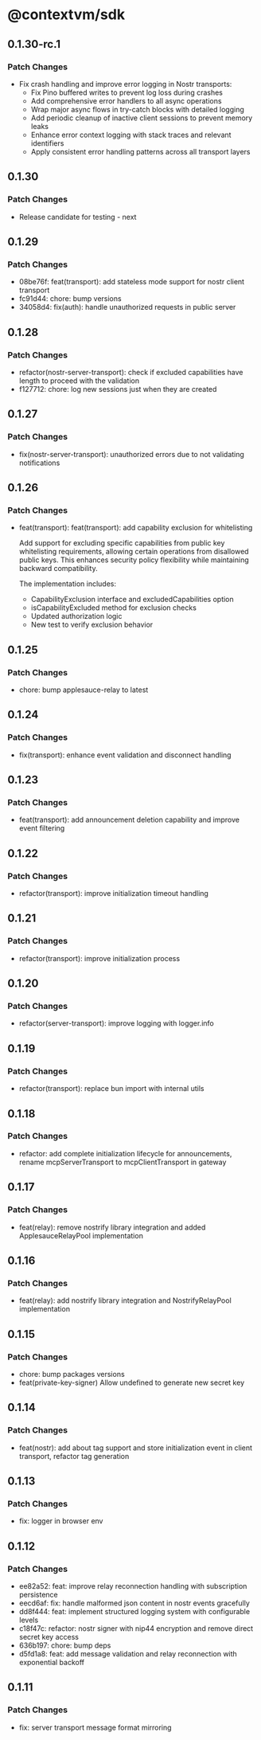 # @contextvm/sdk

## 0.1.30-rc.1

### Patch Changes

- Fix crash handling and improve error logging in Nostr transports:
  - Fix Pino buffered writes to prevent log loss during crashes
  - Add comprehensive error handlers to all async operations
  - Wrap major async flows in try-catch blocks with detailed logging
  - Add periodic cleanup of inactive client sessions to prevent memory leaks
  - Enhance error context logging with stack traces and relevant identifiers
  - Apply consistent error handling patterns across all transport layers

## 0.1.30

### Patch Changes

- Release candidate for testing - next

## 0.1.29

### Patch Changes

- 08be76f: feat(transport): add stateless mode support for nostr client transport
- fc91d44: chore: bump versions
- 34058d4: fix(auth): handle unauthorized requests in public server

## 0.1.28

### Patch Changes

- refactor(nostr-server-transport): check if excluded capabilities have length to proceed with the validation
- f127712: chore: log new sessions just when they are created

## 0.1.27

### Patch Changes

- fix(nostr-server-transport): unauthorized errors due to not validating notifications

## 0.1.26

### Patch Changes

- feat(transport): feat(transport): add capability exclusion for whitelisting

  Add support for excluding specific capabilities from public key whitelisting
  requirements, allowing certain operations from disallowed public keys. This
  enhances security policy flexibility while maintaining backward compatibility.

  The implementation includes:
  - CapabilityExclusion interface and excludedCapabilities option
  - isCapabilityExcluded method for exclusion checks
  - Updated authorization logic
  - New test to verify exclusion behavior

## 0.1.25

### Patch Changes

- chore: bump applesauce-relay to latest

## 0.1.24

### Patch Changes

- fix(transport): enhance event validation and disconnect handling

## 0.1.23

### Patch Changes

- feat(transport): add announcement deletion capability and improve event filtering

## 0.1.22

### Patch Changes

- refactor(transport): improve initialization timeout handling

## 0.1.21

### Patch Changes

- refactor(transport): improve initialization process

## 0.1.20

### Patch Changes

- refactor(server-transport): improve logging with logger.info

## 0.1.19

### Patch Changes

- refactor(transport): replace bun import with internal utils

## 0.1.18

### Patch Changes

- refactor: add complete initialization lifecycle for announcements, rename mcpServerTransport to mcpClientTransport in gateway

## 0.1.17

### Patch Changes

- feat(relay): remove nostrify library integration and added ApplesauceRelayPool implementation

## 0.1.16

### Patch Changes

- feat(relay): add nostrify library integration and NostrifyRelayPool implementation

## 0.1.15

### Patch Changes

- chore: bump packages versions
- feat(private-key-signer) Allow undefined to generate new secret key

## 0.1.14

### Patch Changes

- feat(nostr): add about tag support and store initialization event in client transport, refactor tag generation

## 0.1.13

### Patch Changes

- fix: logger in browser env

## 0.1.12

### Patch Changes

- ee82a52: feat: improve relay reconnection handling with subscription persistence
- eecd6af: fix: handle malformed json content in nostr events gracefully
- dd8f444: feat: implement structured logging system with configurable levels
- c18f47c: refactor: nostr signer with nip44 encryption and remove direct secret key access
- 636b197: chore: bump deps
- d5fd1a8: feat: add message validation and relay reconnection with exponential backoff

## 0.1.11

### Patch Changes

- fix: server transport message format mirroring
